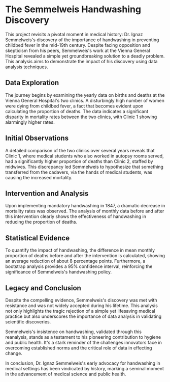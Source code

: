 # The Semmelweis Handwashing Discovery

This project revisits a pivotal moment in medical history: Dr. Ignaz Semmelweis's discovery of the importance of handwashing in preventing childbed fever in the mid-19th century. Despite facing opposition and skepticism from his peers, Semmelweis's work at the Vienna General Hospital revealed a simple yet groundbreaking solution to a deadly problem. This analysis aims to demonstrate the impact of his discovery using data analysis techniques.

## Data Exploration

The journey begins by examining the yearly data on births and deaths at the Vienna General Hospital's two clinics. A disturbingly high number of women were dying from childbed fever, a fact that becomes evident upon calculating the proportion of deaths. The data indicates a significant disparity in mortality rates between the two clinics, with Clinic 1 showing alarmingly higher rates.

## Initial Observations

A detailed comparison of the two clinics over several years reveals that Clinic 1, where medical students who also worked in autopsy rooms served, had a significantly higher proportion of deaths than Clinic 2, staffed by midwives. This discrepancy led Semmelweis to hypothesize that something transferred from the cadavers, via the hands of medical students, was causing the increased mortality.

## Intervention and Analysis

Upon implementing mandatory handwashing in 1847, a dramatic decrease in mortality rates was observed. The analysis of monthly data before and after this intervention clearly shows the effectiveness of handwashing in reducing the proportion of deaths.

## Statistical Evidence

To quantify the impact of handwashing, the difference in mean monthly proportion of deaths before and after the intervention is calculated, showing an average reduction of about 8 percentage points. Furthermore, a bootstrap analysis provides a 95% confidence interval, reinforcing the significance of Semmelweis's handwashing policy.

## Legacy and Conclusion

Despite the compelling evidence, Semmelweis's discovery was met with resistance and was not widely accepted during his lifetime. This analysis not only highlights the tragic rejection of a simple yet lifesaving medical practice but also underscores the importance of data analysis in validating scientific discoveries.

Semmelweis's insistence on handwashing, validated through this reanalysis, stands as a testament to his pioneering contribution to hygiene and public health. It's a stark reminder of the challenges innovators face in overcoming established norms and the critical role of data in effecting change.

In conclusion, Dr. Ignaz Semmelweis's early advocacy for handwashing in medical settings has been vindicated by history, marking a seminal moment in the advancement of medical science and public health.

